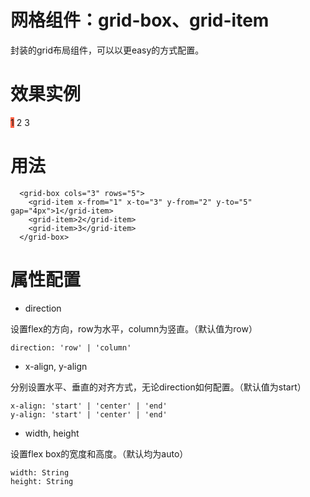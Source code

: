 # 网格组件：grid-box、grid-item

封装的grid布局组件，可以以更easy的方式配置。

# 效果实例

<grid-box cols="3" rows="5">
<grid-item x-from="1" x-to="3" y-from="2" y-to="5" style="background: tomato;">1</grid-item>
<grid-item>2</grid-item>
<grid-item>3</grid-item>
</grid-box>

# 用法

      <grid-box cols="3" rows="5">
        <grid-item x-from="1" x-to="3" y-from="2" y-to="5" gap="4px">1</grid-item>
        <grid-item>2</grid-item>
        <grid-item>3</grid-item>
      </grid-box>

# 属性配置

- direction

设置flex的方向，row为水平，column为竖直。（默认值为row）

    direction: 'row' | 'column'
    
- x-align, y-align

分别设置水平、垂直的对齐方式，无论direction如何配置。（默认值为start）

    x-align: 'start' | 'center' | 'end'
    y-align: 'start' | 'center' | 'end'
    
- width, height

设置flex box的宽度和高度。（默认均为auto）

    width: String
    height: String
